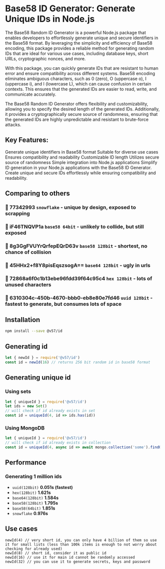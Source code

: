 # Base58 ID Generator: Generate Unique IDs in Node.js

The Base58 Random ID Generator is a powerful Node.js package that enables developers to effortlessly generate unique and secure identifiers in the Base58 format. By leveraging the simplicity and efficiency of Base58 encoding, this package provides a reliable method for generating random IDs that are ideal for various use cases, including database keys, short URLs, cryptographic nonces, and more.

With this package, you can quickly generate IDs that are resistant to human error and ensure compatibility across different systems. Base58 encoding eliminates ambiguous characters, such as 0 (zero), O (uppercase o), I (uppercase i), and l (lowercase L), which can cause confusion in certain contexts. This ensures that the generated IDs are easier to read, write, and communicate accurately.

The Base58 Random ID Generator offers flexibility and customizability, allowing you to specify the desired length of the generated IDs. Additionally, it provides a cryptographically secure source of randomness, ensuring that the generated IDs are highly unpredictable and resistant to brute-force attacks.

## Key Features:
Generate unique identifiers in Base58 format
Suitable for diverse use cases
Ensures compatibility and readability
Customizable ID length
Utilizes secure source of randomness
Simple integration into Node.js applications
Simplify ID generation in your Node.js applications with the Base58 ID Generator. Create unique and secure IDs effortlessly while ensuring compatibility and readability.

## Comparing to others
### 🗿 77342993 **`snowflake`** - unique by design, exposed to scrapping
### 🗿 iF46TNQVP1a **`base58 64bit`** - unlikely to collide, but still exposed
### 🗿 8g3GgFVUYrQrfepEQrD63v **`base58 128bit`** - shortest, no chance of collision
### 🤡 45HHx2+f8Y8pisEqszsogA== **`base64 128bit`** - ugly in urls
### 🤡 72868a6f0c1b13ebe96fdd39f64c95c4 **`hex 128bit`** - lots of unused characters
### 🤡 6310304c-450b-4670-bbb0-eb8e80e7fd46 **`uuid 128bit`** - fastest to generate, but consumes lots of space

## Installation
``` sh
npm install --save @v57/id
```

## Generating id
``` js
let { newId } = require('@v57/id')
const id = newId(16) // returns 256 bit random id in base58 format
```

## Generating unique id

### Using sets
``` js
let { uniqueId } = require('@v57/id')
let ids = new Set()
// will check if id already exists in set
const id = uniqueId(4, id => ids.has(id))
```

### Using MongoDB
``` js
let { uniqueId } = require('@v57/id')
// will check if id already exists in collection
const id = uniqueId(4, async id => await mongo.collection('some').findOne({ id }))
```

## Performance

### Generating 1 million ids
- `uuid(128bit)` **0.051s (fastest)**
- `hex(128bit)` **1.621s**
- `base64(128bit)` **1.584s**
- `base58(128bit)` **1.795s**
- `base58(64bit)` **1.851s**
- `snowflake` **0.976s**

## Use cases

```
newId(4) // very short id, you can only have 4 billion of them so use it for small lists (less than 100k items is enough to not worry about checking for already used)
newId(8) // short id, consider it as public id
newId(16) // use it for main id cannot be randomly accessed
newId(32) // you can use it to generate secrets, keys and password
```
